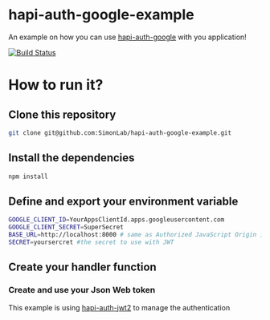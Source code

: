 # hapi-auth-google-example

An example on how you can use [hapi-auth-google](https://github.com/dwyl/hapi-auth-google) with you application!

[![Build Status](https://travis-ci.org/SimonLab/hapi-auth-google-example.svg?branch=master)](https://travis-ci.org/SimonLab/hapi-auth-google-example)
# How to run it?

## Clone this repository

```sh
git clone git@github.com:SimonLab/hapi-auth-google-example.git
```

## Install the dependencies

```sh
npm install
```
## Define and export your environment variable

```sh
GOOGLE_CLIENT_ID=YourAppsClientId.apps.googleusercontent.com
GOOGLE_CLIENT_SECRET=SuperSecret
BASE_URL=http://localhost:8000 # same as Authorized JavaScript Origin in your google app
SECRET=yoursercret #the secret to use with JWT
```
## Create your handler function

### Create and use your Json Web token

This example is using [hapi-auth-jwt2](https://github.com/dwyl/hapi-auth-jwt2) to manage the authentication
